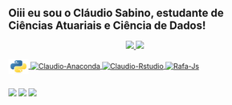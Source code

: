 ## Oiii eu sou o Cláudio Sabino, estudante de Ciências Atuariais e Ciência de Dados!
<div align="center">
  <a href="https://github.com/claudiosabino">
  <img height="180em" src="https://github-readme-stats.vercel.app/api?username=claudiosabino&show_icons=true&theme=dark&include_all_commits=true&count_private=true"/>
  <img height="180em" src="https://github-readme-stats.vercel.app/api/top-langs/?username=claudiosabino&layout=compact&langs_count=7&theme=dark"/>

    
</div>
  
  <div style="display: inline_block"><br>
  <img align="center" alt="Claudio-Python" height="30" width="40" src="https://raw.githubusercontent.com/devicons/devicon/master/icons/python/python-original.svg">
  <img align="center" alt="Claudio-Anaconda" height="30" width="40" src="https://cdn.jsdelivr.net/gh/devicons/devicon/icons/anaconda/anaconda-original.svg" />
  <img align="center" alt="Claudio-Rstudio" height="30" width="40" src="https://cdn.jsdelivr.net/gh/devicons/devicon/icons/rstudio/rstudio-original.svg"/>
  <img align="center" alt="Rafa-Js" height="30" width="40" src="https://cdn.jsdelivr.net/gh/devicons/devicon/icons/mysql/mysql-original.svg"/>
   
</div>

  
##
 
<div> 

  <a href="https://instagram.com/claudiosabinopro/?next=%2F" target="_blank"><img src="https://img.shields.io/badge/-Instagram-%23E4405F?style=for-the-badge&logo=instagram&logoColor=white" target="_blank"></a>
  <a href = "mailto:cientistadedadosclaudiosabino@gmail.com"><img src="https://img.shields.io/badge/-Gmail-%23333?style=for-the-badge&logo=gmail&logoColor=white" target="_blank"></a>
  <a href="https://www.linkedin.com/in/claudio-sabino-496054107/" target="_blank"><img src="https://img.shields.io/badge/-LinkedIn-%230077B5?style=for-the-badge&logo=linkedin&logoColor=white" target="_blank"></a> 
 
 
</div>
